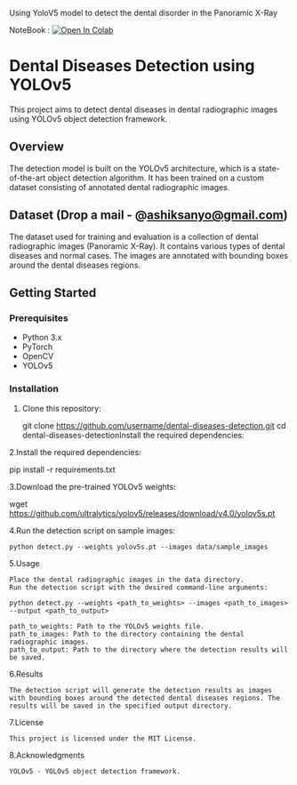 
Using YoloV5 model to detect the dental disorder in the Panoramic X-Ray 

NoteBook : [![Open In Colab](https://colab.research.google.com/assets/colab-badge.svg)](https://colab.research.google.com/github/ashiksanyo10/DentalDetect/blob/master/DentalYoloV5Final.ipynb)

# Dental Diseases Detection using YOLOv5

This project aims to detect dental diseases in dental radiographic images using YOLOv5 object detection framework.

## Overview

The detection model is built on the YOLOv5 architecture, which is a state-of-the-art object detection algorithm. It has been trained on a custom dataset consisting of annotated dental radiographic images.

## Dataset (Drop a mail - @ashiksanyo@gmail.com)

The dataset used for training and evaluation is a collection of dental radiographic images (Panoramic X-Ray). It contains various types of dental diseases and normal cases. The images are annotated with bounding boxes around the dental diseases regions.

## Getting Started

### Prerequisites

- Python 3.x
- PyTorch
- OpenCV
- YOLOv5

### Installation

1. Clone this repository:
    
   git clone https://github.com/username/dental-diseases-detection.git
   cd dental-diseases-detectionInstall the required dependencies:

2.Install the required dependencies:

  pip install -r requirements.txt

3.Download the pre-trained YOLOv5 weights:
  
  wget https://github.com/ultralytics/yolov5/releases/download/v4.0/yolov5s.pt

4.Run the detection script on sample images:
  
    python detect.py --weights yolov5s.pt --images data/sample_images

5.Usage
    
    Place the dental radiographic images in the data directory.
    Run the detection script with the desired command-line arguments:
    
    python detect.py --weights <path_to_weights> --images <path_to_images> --output <path_to_output>

    path_to_weights: Path to the YOLOv5 weights file.
    path_to_images: Path to the directory containing the dental radiographic images.
    path_to_output: Path to the directory where the detection results will be saved.
    
 6.Results
    
    The detection script will generate the detection results as images with bounding boxes around the detected dental diseases regions. The results will be saved in the specified output directory.

7.License
    
    This project is licensed under the MIT License.

8.Acknowledgments
    
    YOLOv5 - YOLOv5 object detection framework.
